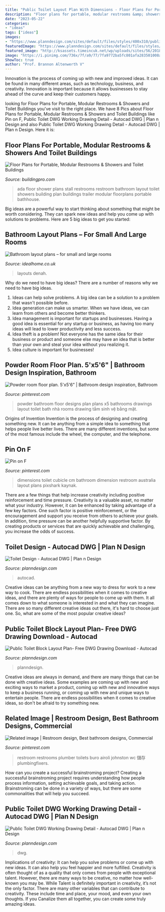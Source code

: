```yaml
---
title: "Public Toilet Layout Plan With Dimensions - Floor Plans For Portable, Modular Restrooms &amp; Showers And Toilet Buildings"
description: "Floor plans for portable, modular restrooms &amp; showers and toilet buildings"
date: "2023-05-22"
categories:
- "ideas"
tags: ["ideas"]
images:
- "https://www.planndesign.com/sites/default/files/styles/400x310/public/2020/02/public-toilet-block-layout-plan--free-dwg-drawing-download.jpg?itok=P7V1Y3jo"
featuredImage: "https://www.planndesign.com/sites/default/files/styles/400x310/public/2020/02/public-toilet-block-layout-plan--free-dwg-drawing-download.jpg?itok=P7V1Y3jo"
featured_image: "http://ksassets.timeincuk.net/wp/uploads/sites/56/2018/02/Bathroom-layout-plan-4.jpg"
image: "https://i.pinimg.com/736x/7f/a9/77/7fa9772ba5fc801afa283501008a032c.jpg"
ShowToc: true
author: "Prof. Brannon Altenwerth V"
---
```



Innovation is the process of coming up with new and improved ideas. It can be found in many different areas, such as technology, business, and creativity. Innovation is important because it allows businesses to stay ahead of the curve and keep their customers happy.

	

		
looking for Floor Plans for Portable, Modular Restrooms &amp; Showers and Toilet Buildings you've visit to the right place. We have 8 Pics about Floor Plans for Portable, Modular Restrooms &amp; Showers and Toilet Buildings like Pin on F, Public Toilet DWG Working Drawing Detail - Autocad DWG | Plan n Design and also Public Toilet DWG Working Drawing Detail - Autocad DWG | Plan n Design. Here it is:
		
    
## Floor Plans For Portable, Modular Restrooms &amp; Showers And Toilet Buildings

<img loading=lazy src="http://www.buildingpro.com/images/floorplans/restrooms-bathhouses/10x18-2-ADA-Stall-Floor-Plan.jpg" onerror="this.onerror=null;this.src='https://tse1.mm.bing.net/th?id=OIP.HgzNgfXdCWjylvo0hA-5MwHaEr&amp;pid=15.1';" alt="Floor Plans for Portable, Modular Restrooms &amp; Showers and Toilet Buildings">

_Source: buildingpro.com_

>ada floor shower plans stall restrooms restroom bathroom layout toilet showers building plan buildings trailer modular floorplans portable bathhouse. 

	

Big ideas are a powerful way to start thinking about something that might be worth considering. They can spark new ideas and help you come up with solutions to problems. Here are 5 big ideas to get you started: 

    
## Bathroom Layout Plans – For Small And Large Rooms

<img loading=lazy src="http://ksassets.timeincuk.net/wp/uploads/sites/56/2018/02/Bathroom-layout-plan-4.jpg" onerror="this.onerror=null;this.src='https://tse3.mm.bing.net/th?id=OIP.CP30MnKnF-kTu0-92_MSPgHaFL&amp;pid=15.1';" alt="Bathroom layout plans – for small and large rooms">

_Source: idealhome.co.uk_

>layouts denah. 

	

Why do we need to have big ideas?
There are a number of reasons why we need to have big ideas. 
1. Ideas can help solve problems. A big idea can be a solution to a problem that wasn't possible before. 
2. Idea generation can make us smarter. When we have ideas, we can learn from others and become better thinkers. 
3. Idea management is important for startups and businesses. Having a good idea is essential for any startup or business, as having too many ideas will lead to lower productivity and less success. 
4. Idea theft is a problem! Not everyone has the same idea for their business or product and someone else may have an idea that is better than your own and steal your idea without you realizing it. 
5. Idea culture is important for businesses!

    
## Powder Room Floor Plan. 5&#039;x5&#039;6&quot; | Bathroom Design Inspiration, Bathroom

<img loading=lazy src="https://i.pinimg.com/736x/99/3c/eb/993ceb419330d3c82977670c3a82073f--small-bathroom-designs-small-bathrooms.jpg" onerror="this.onerror=null;this.src='https://tse3.mm.bing.net/th?id=OIP.DfphrZqsnC_tmIgFLvaDTgHaIq&amp;pid=15.1';" alt="Powder room floor plan. 5&#039;x5&#039;6&quot; | Bathroom design inspiration, Bathroom">

_Source: pinterest.com_

>powder bathroom floor designs plan plans x5 bathrooms drawings layout toilet bath nhà rooms drawing tắm sinh vệ bằng mặt. 

	

Origins of Invention
Invention is the process of designing and creating something new. It can be anything from a simple idea to something that helps people live better lives. There are many different inventions, but some of the most famous include the wheel, the computer, and the telephone.

    
## Pin On F

<img loading=lazy src="https://i.pinimg.com/736x/7f/a9/77/7fa9772ba5fc801afa283501008a032c.jpg" onerror="this.onerror=null;this.src='https://tse4.mm.bing.net/th?id=OIP.AjlhOf2MGgtZ1ki6tm34DgHaE-&amp;pid=15.1';" alt="Pin on F">

_Source: pinterest.com_

>dimensions toilet cubicle cm bathroom dimension restroom australia layout plans pixshark kaynak. 

	

There are a few things that help increase creativity including positive reinforcement and time pressure.
Creativity is a valuable asset, no matter what your industry. However, it can be enhanced by taking advantage of a few key factors. One such factor is positive reinforcement, or the encouragement and support you receive from others to achieve your goals. In addition, time pressure can be another helpfully supportive factor. By creating products or services that are quickly achievable and challenging, you increase the odds of success.

    
## Toilet Design - Autocad DWG | Plan N Design

<img loading=lazy src="https://www.planndesign.com/sites/default/files/styles/1200x620/public/dwgs/2015/12/02/image1_375.jpg?itok=BMyl3hgd" onerror="this.onerror=null;this.src='https://tse3.mm.bing.net/th?id=OIP.29OAoNWBSTiXxBOo8WNzaQHaD0&amp;pid=15.1';" alt="Toilet Design - Autocad DWG | Plan n Design">

_Source: planndesign.com_

>autocad. 

	

Creative ideas can be anything from a new way to dress for work to a new way to cook. There are endless possibilities when it comes to creative ideas, and there are plenty of ways for people to come up with them. It all comes down to what someone is interested in and what they can imagine. There are so many different creative ideas out there, it's hard to choose just one. So, what are some of the most popular creative ideas?

    
## Public Toilet Block Layout Plan- Free DWG Drawing Download - Autocad

<img loading=lazy src="https://www.planndesign.com/sites/default/files/styles/400x310/public/2020/02/public-toilet-block-layout-plan--free-dwg-drawing-download.jpg?itok=P7V1Y3jo" onerror="this.onerror=null;this.src='https://tse3.mm.bing.net/th?id=OIP.lolkLQNq3NsREqJU2OxfFQAAAA&amp;pid=15.1';" alt="Public Toilet Block Layout Plan- Free DWG Drawing Download - Autocad">

_Source: planndesign.com_

>planndesign. 

	

Creative ideas are always in demand, and there are many things that can be done with creative ideas. Some examples are coming up with new and exciting ways to market a product, coming up with new and innovative ways to keep a business running, or coming up with new and unique ways to entertain people. There are endless possibilities when it comes to creative ideas, so don't be afraid to try something new.

    
## Related Image | Restroom Design, Best Bathroom Designs, Commercial

<img loading=lazy src="https://i.pinimg.com/736x/7e/bc/8d/7ebc8db012afa86ac5825b1e050afbeb.jpg" onerror="this.onerror=null;this.src='https://tse2.mm.bing.net/th?id=OIP.QwVwpfUhyayWhCkoLnXUYQHaFb&amp;pid=15.1';" alt="Related image | Restroom design, Best bathroom designs, Commercial">

_Source: pinterest.com_

>restroom restrooms plumber toilets buro airoli johnston wc 儲存 plumbingfixers. 

	

How can you create a successful brainstroming project?
Creating a successful brainstroming project requires understanding how people process information, setting achievable goals, and taking action. Brainstroming can be done in a variety of ways, but there are some commonalities that will help you succeed.

    
## Public Toilet DWG Working Drawing Detail - Autocad DWG | Plan N Design

<img loading=lazy src="https://www.planndesign.com/sites/default/files/styles/1200x620/public/2021/01/public-toilet-dwg-working-drawing-detail.jpg?itok=14BEDPq_" onerror="this.onerror=null;this.src='https://tse2.mm.bing.net/th?id=OIP.FAFDUV--j-uAoC-h7FDsiQHaD0&amp;pid=15.1';" alt="Public Toilet DWG Working Drawing Detail - Autocad DWG | Plan n Design">

_Source: planndesign.com_

>dwg. 

	

Implications of creativity: It can help you solve problems or come up with new ideas. It can also help you feel happier and more fulfilled.
Creativity is often thought of as a quality that only comes from people with exceptional talent. However, there are many ways to be creative, no matter how well-known you may be. While Talent is definitely important in creativity, it’s not the only factor. There are many other variables that can contribute to creativity. These include time and place, your mood, and even your own thoughts. If you Canalize them all together, you can create some truly amazing ideas.

